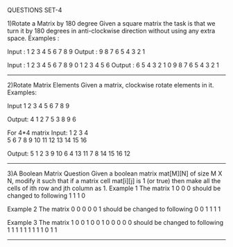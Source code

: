QUESTIONS SET-4

1)Rotate a Matrix by 180 degree
Given a square matrix the task is that we turn it by 180 degrees in anti-clockwise direction without using any extra space.
Examples :

Input :  1  2  3
         4  5  6
         7  8  9
Output : 9 8 7 
         6 5 4 
         3 2 1

Input :  1 2 3 4 
         5 6 7 8 
         9 0 1 2 
         3 4 5 6 
Output : 6 5 4 3 
         2 1 0 9 
         8 7 6 5 
         4 3 2 1

------------------------------------------------------------------------------------

2)Rotate Matrix Elements
Given a matrix, clockwise rotate elements in it.
Examples:

Input
1    2    3
4    5    6
7    8    9

Output:
4    1    2
7    5    3
8    9    6

For 4*4 matrix
Input:
1    2    3    4    
5    6    7    8
9    10   11   12
13   14   15   16

Output:
5    1    2    3
9    10   6    4
13   11   7    8
14   15   16   12

--------------------------------------------------------------------------------------

3)A Boolean Matrix Question
Given a boolean matrix mat[M][N] of size M X N, modify it such that if a matrix cell mat[i][j] is 1 (or true) then make all the cells of ith row and jth column as 1.
Example 1
The matrix
1 0
0 0
should be changed to following
1 1
1 0

Example 2
The matrix
0 0 0
0 0 1
should be changed to following
0 0 1
1 1 1

Example 3
The matrix
1 0 0 1
0 0 1 0
0 0 0 0
should be changed to following
1 1 1 1
1 1 1 1
1 0 1 1

-------------------------------------------------------------------------------------
